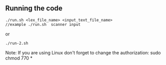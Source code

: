 ## Running the code
```
./run.sh <lex_file_name> <input_text_file_name> 
//example ./run.sh  scanner input
```
or 
```
./run-2.sh
```
Note: If you are using Linux don't forget to change the authorization: sudo chmod 770 * 
